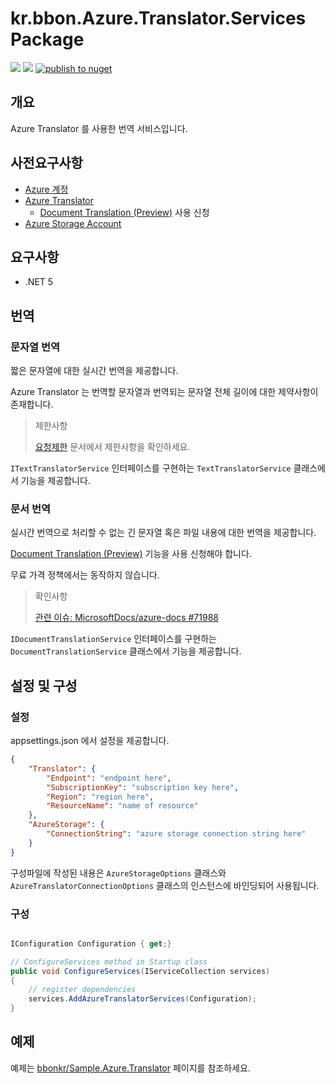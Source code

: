 # kr.bbon.Azure.Translator.Services Package

[![](https://img.shields.io/nuget/v/kr.bbon.Azure.Translator.Services)](https://www.nuget.org/packages/kr.bbon.Azure.Translator.Services) [![](https://img.shields.io/nuget/dt/kr.bbon.Azure.Translator.Services)](https://www.nuget.org/packages/kr.bbon.Azure.Translator.Services) [![publish to nuget](https://github.com/bbonkr/kr.bbon.Azure.Translator.Services/actions/workflows/main.yml/badge.svg)](https://github.com/bbonkr/kr.bbon.Azure.Translator.Services/actions/workflows/main.yml)

## 개요

Azure Translator 를 사용한 번역 서비스입니다.

## 사전요구사항

* [Azure 계정](https://azure.microsoft.com/free)
* [Azure Translator](https://azure.microsoft.com/ko-kr/services/cognitive-services/translator/)
  * [Document Translation (Preview)](https://docs.microsoft.com/ko-kr/azure/cognitive-services/translator/document-translation/get-started-with-document-translation) 사용 신청
* [Azure Storage Account](https://docs.microsoft.com/ko-kr/azure/storage/common/storage-account-overview)

## 요구사항

* .NET 5

## 번역

### 문자열 번역

짧은 문자열에 대한 실시간 번역을 제공합니다.

Azure Translator 는 번역할 문자열과 번역되는 문자열 전체 길이에 대한 제약사항이 존재합니다. 

> 제한사항
> 
> [요청제한](https://docs.microsoft.com/ko-kr/azure/cognitive-services/translator/request-limits) 문서에서 제한사항을 확인하세요.


`ITextTranslatorService` 인터페이스를 구현하는 `TextTranslatorService` 클래스에서 기능을 제공합니다.



### 문서 번역

실시간 번역으로 처리할 수 없는 긴 문자열 혹은 파일 내용에 대한 번역을 제공합니다.

[Document Translation (Preview)](https://docs.microsoft.com/ko-kr/azure/cognitive-services/translator/document-translation/get-started-with-document-translation) 기능을 사용 신청해야 합니다.

 무료 가격 정책에서는 동작하지 않습니다. 

> 확인사항
> 
> [관련 이슈: MicrosoftDocs/azure-docs #71988](https://github.com/MicrosoftDocs/azure-docs/issues/71988#event-4449870111)


 
`IDocumentTranslationService` 인터페이스를 구현하는 `DocumentTranslationService` 클래스에서 기능을 제공합니다.


## 설정 및 구성

### 설정

appsettings.json 에서 설정을 제공합니다.

```json
{
    "Translator": {
        "Endpoint": "endpoint here",
        "SubscriptionKey": "subscription key here",
        "Region": "region here",
        "ResourceName": "name of resource"
    },
    "AzureStorage": {
        "ConnectionString": "azure storage connection string here"
    }
}
```

구성파일에 작성된 내용은 `AzureStorageOptions` 클래스와 `AzureTranslatorConnectionOptions` 클래스의 인스턴스에 바인딩되어 사용됩니다.

### 구성

```csharp

IConfiguration Configuration { get;}

// ConfigureServices method in Startup class
public void ConfigureServices(IServiceCollection services)
{
    // register dependencies    
    services.AddAzureTranslatorServices(Configuration);
}
```

## 예제

예제는 [bbonkr/Sample.Azure.Translator](https://github.com/bbonkr/Sample.Azure.Translator) 페이지를 참조하세요.